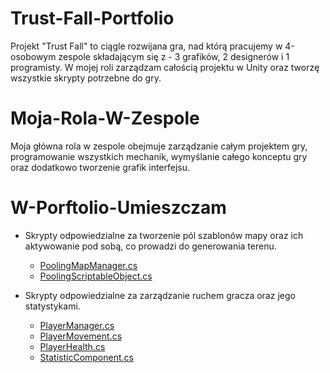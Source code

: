 # Trust-Fall-Portfolio

Projekt "Trust Fall" to ciągle rozwijana gra, nad którą pracujemy w 4-osobowym zespole składającym się z - 3 grafików, 2 designerów i 1 programisty. W mojej roli zarządzam całością projektu w Unity oraz tworzę wszystkie skrypty potrzebne do gry.

# Moja-Rola-W-Zespole

Moja główna rola w zespole obejmuje zarządzanie całym projektem gry, programowanie wszystkich mechanik, wymyślanie całego konceptu gry oraz dodatkowo tworzenie grafik interfejsu.

# W-Porftolio-Umieszczam

- Skrypty odpowiedzialne za tworzenie pól szablonów mapy oraz ich aktywowanie pod sobą, co prowadzi do generowania terenu.
  - [PoolingMapManager.cs](Scripts/ObjectPooling/PoolingMapManager.cs)
  - [PoolingScriptableObject.cs](Scripts/ObjectPooling/PoolingScriptableObject.cs)
 
- Skrypty odpowiedzialne za zarządzanie ruchem gracza oraz jego statystykami.
  - [PlayerManager.cs](Scripts/Player/PlayerManager.cs)
  - [PlayerMovement.cs](Scripts/Player/PlayerMovement.cs)
  - [PlayerHealth.cs](Scripts/Player/PlayerHealth.cs)
  - [StatisticComponent.cs](Scripts/Player/StatisticComponent.cs)
